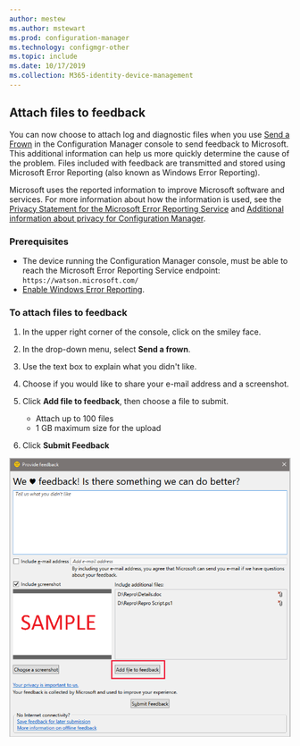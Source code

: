 ```yaml
---
author: mestew
ms.author: mstewart
ms.prod: configuration-manager
ms.technology: configmgr-other
ms.topic: include
ms.date: 10/17/2019
ms.collection: M365-identity-device-management
---
```


## Attach files to feedback
<!--3555011-->
You can now choose to attach log and diagnostic files when you use [Send a Frown](/sccm/core/understand/find-help#BKMK_1806Feedback) in the Configuration Manager console to send feedback to Microsoft. This additional information can help us more quickly determine the cause of the problem. Files included with feedback are transmitted and stored using Microsoft Error Reporting (also known as Windows Error Reporting).

Microsoft uses the reported information to improve Microsoft software and services. For more information about how the information is used, see the [Privacy Statement for the Microsoft Error Reporting Service](https://privacy.microsoft.com/microsoft-error-reporting-privacy-statement) and [Additional information about privacy for Configuration Manager](/sccm/core/plan-design/security/additional-privacy).

### Prerequisites
- The device running the Configuration Manager console, must be able to reach the Microsoft Error Reporting Service endpoint: `https://watson.microsoft.com/`
- [Enable Windows Error Reporting](https://docs.microsoft.com/powershell/module/windowserrorreporting).

### To attach files to feedback

1. In the upper right corner of the console, click on the smiley face.
1. In the drop-down menu, select **Send a frown**.
1. Use the text box to explain what you didn't like.
1. Choose if you would like to share your e-mail address and a screenshot.
1. Click **Add file to feedback**, then choose a file to submit.
   - Attach up to 100 files
   - 1 GB maximum size for the upload

1. Click **Submit Feedback**

![Include diagnostic files when you send a frown](/sccm/core/get-started/2019/media/3556011-feedback-add-files.png)